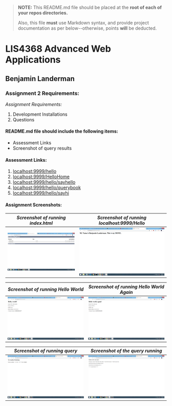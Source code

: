 > **NOTE:** This README.md file should be placed at the **root of each of your repos directories.**
>
>Also, this file **must** use Markdown syntax, and provide project documentation as per below--otherwise, points **will** be deducted.
>

# LIS4368 Advanced Web Applications

## Benjamin Landerman

### Assignment 2 Requirements:

*Assignment Requirements:*

1. Development Installations
2. Questions

#### README.md file should include the following items:

* Assessment Links
* Screenshot of query results

#### Assessment Links:

1. [localhost:9999/hello](http://localhost:9999/hello "localhost:9999/hello")
2. [localhost:9999/HelloHome](http://localhost:9999/hello/HelloHome.html "localhost:9999/hello/HelloHome")
3. [localhost:9999/hello/sayhello](http://localhost:9999/hello/sayhello "localhost:9999/hello/sayhello")
4. [localhost:9999/hello/querybook](http://localhost:9999/hello/querybook.html "localhost:9999/hello/querybooke")
5. [localhost:9999/hello/sayhi](http://localhost:9999/hello/sayhi "localhost:9999/hello/sayhi")

#### Assignment Screenshots:

| *Screenshot of running index.html*            | *Screenshot of running localhost:9999/Hello*  |
|:---------------------------------------------:|:---------------------------------------------:|
|![Directory](img/directory.png)                |![Hello](img/index.png)                        |

| *Screenshot of running Hello World*           | *Screenshot of running Hello World Again*     |
|:---------------------------------------------:|:---------------------------------------------:|
|![Say Hello](img/sayhello.png)                 |![Say Hi](img/sayhi.png)                       |

| *Screenshot of running query*                 | *Screenshot of the query running*             |
|:---------------------------------------------:|:---------------------------------------------:|
|![Querybook](img/querybook.png)                |![Query Result](img/query_result.png)          |
